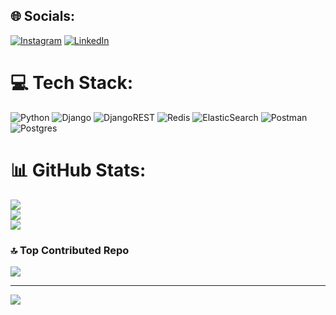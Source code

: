 
## 🌐 Socials:
[![Instagram](https://img.shields.io/badge/Instagram-%23E4405F.svg?logo=Instagram&logoColor=white)](https://instagram.com/_aliteymourii) [![LinkedIn](https://img.shields.io/badge/LinkedIn-%230077B5.svg?logo=linkedin&logoColor=white)](https://www.linkedin.com/in/Aliteymourii) 

# 💻 Tech Stack:
![Python](https://img.shields.io/badge/python-3670A0?style=for-the-badge&logo=python&logoColor=ffdd54) ![Django](https://img.shields.io/badge/django-%23092E20.svg?style=for-the-badge&logo=django&logoColor=white) ![DjangoREST](https://img.shields.io/badge/DJANGO-REST-ff1709?style=for-the-badge&logo=django&logoColor=white&color=ff1709&labelColor=gray) ![Redis](https://img.shields.io/badge/redis-%23DD0031.svg?style=for-the-badge&logo=redis&logoColor=white) ![ElasticSearch](https://img.shields.io/badge/-ElasticSearch-005571?style=for-the-badge&logo=elasticsearch) ![Postman](https://img.shields.io/badge/Postman-FF6C37?style=for-the-badge&logo=postman&logoColor=white) ![Postgres](https://img.shields.io/badge/postgres-%23316192.svg?style=for-the-badge&logo=postgresql&logoColor=white)
# 📊 GitHub Stats:
![](https://github-readme-stats.vercel.app/api?username=aliteymouri&theme=dark&hide_border=false&include_all_commits=false&count_private=false)<br/>
![](https://github-readme-streak-stats.herokuapp.com/?user=aliteymouri&theme=dark&hide_border=false)<br/>
![](https://github-readme-stats.vercel.app/api/top-langs/?username=aliteymouri&theme=dark&hide_border=false&include_all_commits=false&count_private=false&layout=compact)

### 🔝 Top Contributed Repo
![](https://github-contributor-stats.vercel.app/api?username=aliteymouri&limit=5&theme=dark&combine_all_yearly_contributions=true)

---
[![](https://visitcount.itsvg.in/api?id=aliteymouri&icon=0&color=0)](https://visitcount.itsvg.in)

<!-- Proudly created with GPRM ( https://gprm.itsvg.in ) -->
